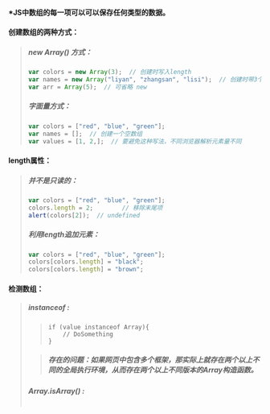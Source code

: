 #### \*JS中数组的每一项可以可以保存任何类型的数据。

#### 创建数组的两种方式：

> ##### new Array\(\) 方式：
>
> ```js
> var colors = new Array(3);  // 创建时写入length
> var names = new Array("liyan", "zhangsan", "lisi");  // 创建时带3个元素
> var arr = Array(5);  // 可省略 new
> ```
>
> ##### 字面量方式：
>
> ```js
> var colors = ["red", "blue", "green"];
> var names = [];  // 创建一个空数组
> var values = [1, 2,];  // 要避免这种写法，不同浏览器解析元素量不同
> ```

#### length属性：

> ##### 并不是只读的：
>
> ```js
> var colors = ["red", "blue", "green"];
> colors.length = 2;        // 移除末尾项
> alert(colors[2]);  // undefined
> ```
>
> ##### 利用length追加元素：
>
> ```js
> var colors = ["red", "blue", "green"];
> colors[colors.length] = "black";
> colors[colors.length] = "brown";
> ```

#### 检测数组：

> ##### instanceof :
>
> > ```
> > if (value instanceof Array){
> >     // DoSomething
> > }
> > ```
>
> > ##### 存在的问题：如果网页中包含多个框架，那实际上就存在两个以上不同的全局执行环境，从而存在两个以上不同版本的Array构造函数。
>
> ##### Array.isArray\(\) :
>
> ```
>
> ```






